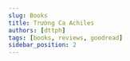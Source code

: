 ```yaml
---
slug: Books
title: Trường Ca Achiles
authors: [dttph]
tags: [books, reviews, goodread]
sidebar_position: 2
---
```


